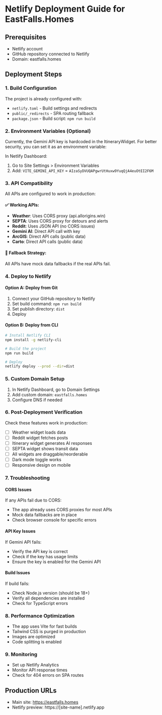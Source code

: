# Netlify Deployment Guide for EastFalls.Homes

## Prerequisites
- Netlify account
- GitHub repository connected to Netlify
- Domain: eastfalls.homes

## Deployment Steps

### 1. Build Configuration
The project is already configured with:
- `netlify.toml` - Build settings and redirects
- `public/_redirects` - SPA routing fallback
- `package.json` - Build script: `npm run build`

### 2. Environment Variables (Optional)
Currently, the Gemini API key is hardcoded in the ItineraryWidget. For better security, you can set it as an environment variable:

In Netlify Dashboard:
1. Go to Site Settings > Environment Variables
2. Add: `VITE_GEMINI_API_KEY` = `AIzaSyDVUQAPgwrUtHuxw9YuqQjA4euOtEI2F6M`

### 3. API Compatibility
All APIs are configured to work in production:

#### ✅ Working APIs:
- **Weather**: Uses CORS proxy (api.allorigins.win)
- **SEPTA**: Uses CORS proxy for detours and alerts
- **Reddit**: Uses JSON API (no CORS issues)
- **Gemini AI**: Direct API call with key
- **ArcGIS**: Direct API calls (public data)
- **Carto**: Direct API calls (public data)

#### 🔧 Fallback Strategy:
All APIs have mock data fallbacks if the real APIs fail.

### 4. Deploy to Netlify

#### Option A: Deploy from Git
1. Connect your GitHub repository to Netlify
2. Set build command: `npm run build`
3. Set publish directory: `dist`
4. Deploy

#### Option B: Deploy from CLI
```bash
# Install Netlify CLI
npm install -g netlify-cli

# Build the project
npm run build

# Deploy
netlify deploy --prod --dir=dist
```

### 5. Custom Domain Setup
1. In Netlify Dashboard, go to Domain Settings
2. Add custom domain: `eastfalls.homes`
3. Configure DNS if needed

### 6. Post-Deployment Verification

Check these features work in production:
- [ ] Weather widget loads data
- [ ] Reddit widget fetches posts
- [ ] Itinerary widget generates AI responses
- [ ] SEPTA widget shows transit data
- [ ] All widgets are draggable/reorderable
- [ ] Dark mode toggle works
- [ ] Responsive design on mobile

### 7. Troubleshooting

#### CORS Issues
If any APIs fail due to CORS:
- The app already uses CORS proxies for most APIs
- Mock data fallbacks are in place
- Check browser console for specific errors

#### API Key Issues
If Gemini API fails:
- Verify the API key is correct
- Check if the key has usage limits
- Ensure the key is enabled for the Gemini API

#### Build Issues
If build fails:
- Check Node.js version (should be 18+)
- Verify all dependencies are installed
- Check for TypeScript errors

### 8. Performance Optimization
- The app uses Vite for fast builds
- Tailwind CSS is purged in production
- Images are optimized
- Code splitting is enabled

### 9. Monitoring
- Set up Netlify Analytics
- Monitor API response times
- Check for 404 errors on SPA routes

## Production URLs
- Main site: https://eastfalls.homes
- Netlify preview: https://[site-name].netlify.app 